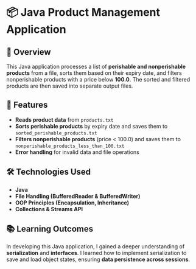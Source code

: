 # 📦 Java Product Management Application

## 🚀 Overview
This Java application processes a list of **perishable and nonperishable products** from a file, sorts them based on their expiry date, and filters nonperishable products with a price below **100.0**. The sorted and filtered products are then saved into separate output files.

## 📂 Features
- **Reads product data** from `products.txt`
- **Sorts perishable products** by expiry date and saves them to `sorted_perishable_products.txt`
- **Filters nonperishable products** (price < 100.0) and saves them to `nonperishable_products_less_than_100.txt`
- **Error handling** for invalid data and file operations

## 🛠 Technologies Used
- **Java**
- **File Handling (BufferedReader & BufferedWriter)**
- **OOP Principles (Encapsulation, Inheritance)**
- **Collections & Streams API**

## 📚 Learning Outcomes
In developing this Java application, I gained a deeper understanding of **serialization** and **interfaces**. I learned how to implement serialization to save and load object states, ensuring **data persistence across sessions**.

